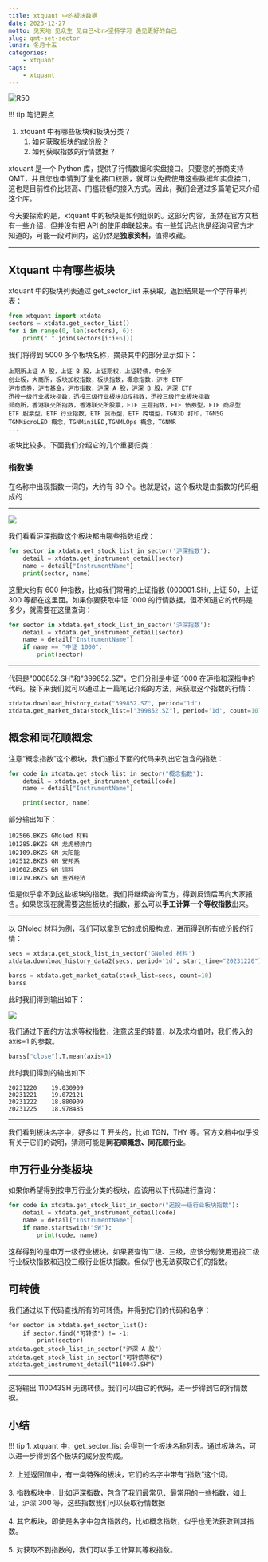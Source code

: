 ```yaml
---
title: xtquant 中的板块数据
date: 2023-12-27
motto: 见天地 见众生 见自己<br>坚持学习 遇见更好的自己
slug: qmt-set-sector
lunar: 冬月十五
categories:
    - xtquant
tags:
    - xtquant
---
```


![R50](https://images.jieyu.ai/images/2023/12/sector-cloud.jpg?4)

!!! tip 笔记要点

1. xtquant 中有哪些板块和板块分类？
    1. 如何获取板块的成份股？
    2. 如何获取指数的行情数据？

<!--more-->

xtquant 是一个 Python 库，提供了行情数据和实盘接口。只要您的券商支持 QMT，并且您也申请到了量化接口权限，就可以免费使用这些数据和实盘接口，这也是目前性价比较高、门槛较低的接入方式。因此，我们会通过多篇笔记来介绍这个库。

今天要探索的是，xtquant 中的板块是如何组织的。这部分内容，虽然在官方文档有一些介绍，但并没有把 API 的使用串联起来。有一些知识点也是经询问官方才知道的，可能一段时间内，这仍然是**独家资料**，值得收藏。

---

## Xtquant 中有哪些板块

xtquant 中的板块列表通过 get_sector_list 来获取。返回结果是一个字符串列表：

```python
from xtquant import xtdata
sectors = xtdata.get_sector_list()
for i in range(0, len(sectors), 6):
    print(" ".join(sectors[i:i+6]))
```

我们将得到 5000 多个板块名称，摘录其中的部分显示如下：

```
上期所上证 A 股，上证 B 股，上证期权，上证转债，中金所
创业板，大商所，板块加权指数，板块指数，概念指数，沪市 ETF
沪市债券，沪市基金，沪市指数，沪深 A 股，沪深 B 股，沪深 ETF
迅投一级行业板块指数，迅投三级行业板块加权指数，迅投三级行业板块指数
郑商所，香港联交所指数，香港联交所股票，ETF 主题指数，ETF 债券型，ETF 商品型
ETF 股票型，ETF 行业指数，ETF 货币型，ETF 跨境型，TGN3D 打印，TGN5G
TGNMicroLED 概念，TGNMiniLED,TGNMLOps 概念，TGNMR
...
```

板块比较多。下面我们介绍它的几个重要归类：

### 指数类
在名称中出现指数一词的，大约有 80 个。也就是说，这个板块是由指数的代码组成的：

---

![](https://images.jieyu.ai/images/2023/12/xtquant-sector.jpg)

我们看看沪深指数这个板块都由哪些指数组成：

```python
for sector in xtdata.get_stock_list_in_sector('沪深指数'):
    detail = xtdata.get_instrument_detail(sector)
    name = detail["InstrumentName"]
    print(sector, name)
```

这里大约有 600 种指数，比如我们常用的上证指数 (000001.SH), 上证 50，上证 300 等都在这里面。如果你要获取中证 1000 的行情数据，但不知道它的代码是多少，就需要在这里查询：

```python
for sector in xtdata.get_stock_list_in_sector('沪深指数'):
    detail = xtdata.get_instrument_detail(sector)
    name = detail["InstrumentName"]
    if name == "中证 1000":
        print(sector)
```

---

代码是"000852.SH"和"399852.SZ"，它们分别是中证 1000 在沪指和深指中的代码。接下来我们就可以通过上一篇笔记介绍的方法，来获取这个指数的行情：

```python
xtdata.download_history_data("399852.SZ", period="1d")
xtdata.get_market_data(stock_list=["399852.SZ"], period='1d', count=10)
```

## 概念和同花顺概念

注意“概念指数”这个板块，我们通过下面的代码来列出它包含的指数：

```python
for code in xtdata.get_stock_list_in_sector("概念指数"):
    detail = xtdata.get_instrument_detail(code)
    name = detail["InstrumentName"]

    print(sector, name)
```

部分输出如下：

```
102566.BKZS GNoled 材料
101285.BKZS GN 龙虎榜热门
102109.BKZS GN 太阳能
102512.BKZS GN 安邦系
101602.BKZS GN 饲料
101219.BKZS GN 室外经济
```
但是似乎拿不到这些板块的指数。我们将继续咨询官方，得到反馈后再向大家报告。如果您现在就需要这些板块的指数，那么可以**手工计算一个等权指数**出来。

---

以 GNoled 材料为例，我们可以拿到它的成份股构成，进而得到所有成份股的行情：

```python
secs = xtdata.get_stock_list_in_sector('GNoled 材料')
xtdata.download_history_data2(secs, period='1d', start_time="20231220")

barss = xtdata.get_market_data(stock_list=secs, count=10)
barss
```

此时我们得到输出如下：

![](https://images.jieyu.ai/images/2023/12/xtquant-gn-bars.png)

我们通过下面的方法求等权指数，注意这里的转置，以及求均值时，我们传入的 axis=1 的参数。

```python
barss["close"].T.mean(axis=1)
```

此时我们得到的输出如下：

```
20231220    19.030909
20231221    19.072121
20231222    18.880909
20231225    18.978485
```

---

我们看到板块名字中，好多以 T 开头的，比如 TGN，THY 等。官方文档中似乎没有关于它们的说明，猜测可能是**同花顺概念、同花顺行业**。

## 申万行业分类板块

如果你希望得到按申万行业分类的板块，应该用以下代码进行查询：

```python
for code in xtdata.get_stock_list_in_sector("迅投一级行业板块指数"):
    detail = xtdata.get_instrument_detail(code)
    name = detail["InstrumentName"]
    if name.startswith("SW"):
        print(code, name)
```

这样得到的是申万一级行业板块。如果要查询二级、三级，应该分别使用迅投二级行业板块指数和迅投三级行业板块指数。但似乎也无法获取它们的指数。

## 可转债

我们通过以下代码查找所有的可转债，并得到它们的代码和名字：

```
for sector in xtdata.get_sector_list():
    if sector.find("可转债") != -1:
        print(sector)
xtdata.get_stock_list_in_sector("沪深 A 股")
xtdata.get_stock_list_in_sector("可转债等权")
xtdata.get_instrument_detail("110047.SH")
```

---

这将输出 110043SH 无锡转债。我们可以由它的代码，进一步得到它的行情数据。

## 小结

!!! tip
    1. xtquant 中，get_sector_list 会得到一个板块名称列表。通过板块名，可以进一步得到各个板块的成分股构成。<br><br>
    2. 上述返回值中，有一类特殊的板块，它们的名字中带有“指数”这个词。<br><br>
    3. 指数板块中，比如沪深指数，包含了我们最常见、最常用的一些指数，如上证，沪深 300 等，这些指数我们可以获取行情数据<br><br>
    4. 其它板块，即使是名字中包含指数的，比如概念指数，似乎也无法获取到其指数。<br><br>
    5. 对获取不到指数的，我们可以手工计算其等权指数。
